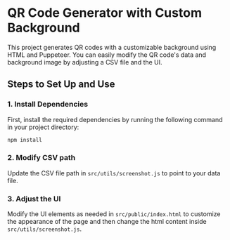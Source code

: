 # QR Code Generator with Custom Background

This project generates QR codes with a customizable background using HTML and Puppeteer. You can easily modify the QR code's data and background image by adjusting a CSV file and the UI.

## Steps to Set Up and Use

### 1. Install Dependencies
First, install the required dependencies by running the following command in your project directory:

```bash
npm install
```

### 2. Modify CSV path
Update the CSV file path in ```src/utils/screenshot.js``` to point to your data file.

### 3. Adjust the UI
Modify the UI elements as needed in ```src/public/index.html``` to customize the appearance of the page and then change the html content inside ```src/utils/screenshot.js```.